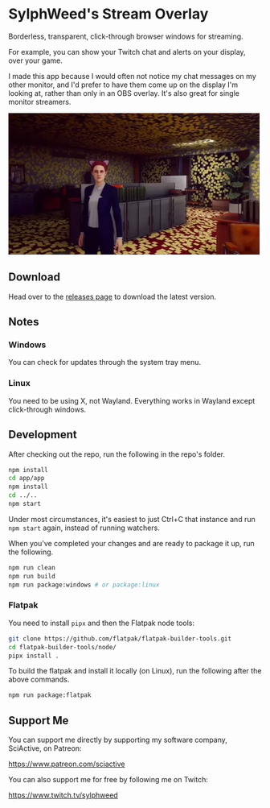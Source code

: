 # SylphWeed's Stream Overlay

Borderless, transparent, click-through browser windows for streaming.

For example, you can show your Twitch chat and alerts on your display, over your game.

I made this app because I would often not notice my chat messages on my other monitor, and I'd prefer to have them come up on the display I'm looking at, rather than only in an OBS overlay. It's also great for single monitor streamers.

<img src="app/app/static/stream-overlay-clip.webp" />

## Download

Head over to the [releases page](https://github.com/hperrin/stream-overlay/releases) to download the latest version.

## Notes

### Windows

You can check for updates through the system tray menu.

### Linux

You need to be using X, not Wayland. Everything works in Wayland except click-through windows.

## Development

After checking out the repo, run the following in the repo's folder.

```sh
npm install
cd app/app
npm install
cd ../..
npm start
```

Under most circumstances, it's easiest to just Ctrl+C that instance and run `npm start` again, instead of running watchers.

When you've completed your changes and are ready to package it up, run the following.

```sh
npm run clean
npm run build
npm run package:windows # or package:linux
```

### Flatpak

You need to install `pipx` and then the Flatpak node tools:

```sh
git clone https://github.com/flatpak/flatpak-builder-tools.git
cd flatpak-builder-tools/node/
pipx install .
```

To build the flatpak and install it locally (on Linux), run the following after the above commands.

```sh
npm run package:flatpak
```

## Support Me

You can support me directly by supporting my software company, SciActive, on Patreon:

https://www.patreon.com/sciactive

You can also support me for free by following me on Twitch:

https://www.twitch.tv/sylphweed
